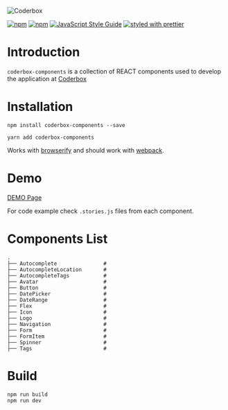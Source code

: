 ![Coderbox](https://s3-eu-west-1.amazonaws.com/coderbox/common/logo-blue.png)

[![npm](https://img.shields.io/npm/dm/coderbox-components.svg)](https://www.npmjs.com/package/coderbox-components)
[![npm](https://img.shields.io/npm/v/coderbox-components.svg)](https://www.npmjs.com/package/coderbox-components)
[![JavaScript Style Guide](https://img.shields.io/badge/code_style-standard-brightgreen.svg)](https://standardjs.com)
[![styled with prettier](https://img.shields.io/badge/styled_with-prettier-ff69b4.svg)](https://github.com/prettier/prettier)

# Introduction
`coderbox-components` is a collection of REACT components used to develop the application at [Coderbox](https://www.coderbox.me)

# Installation

```
npm install coderbox-components --save
```
```
yarn add coderbox-components
```
Works with [browserify](https://github.com/substack/node-browserify) and should work with [webpack](https://github.com/visionmedia/superagent/wiki/SuperAgent-for-Webpack).

# Demo
[DEMO Page](https://coderboxapp.github.io/coderbox-components/)

For code example check `.stories.js` files from each component.

# Components List

```
.
├── Autocomplete               #
├── AutocompleteLocation       #
├── AutocompleteTags           #
├── Avatar                     #
├── Button                     #
├── DatePicker                 #
├── DateRange                  #
├── Flex                       # 
├── Icon                       #
├── Logo                       # 
├── Navigation                 #
├── Form                       #
├── FormItem                   #
├── Spinner                    #
├── Tags                       # 
```
# Build

```
npm run build
npm run dev
```